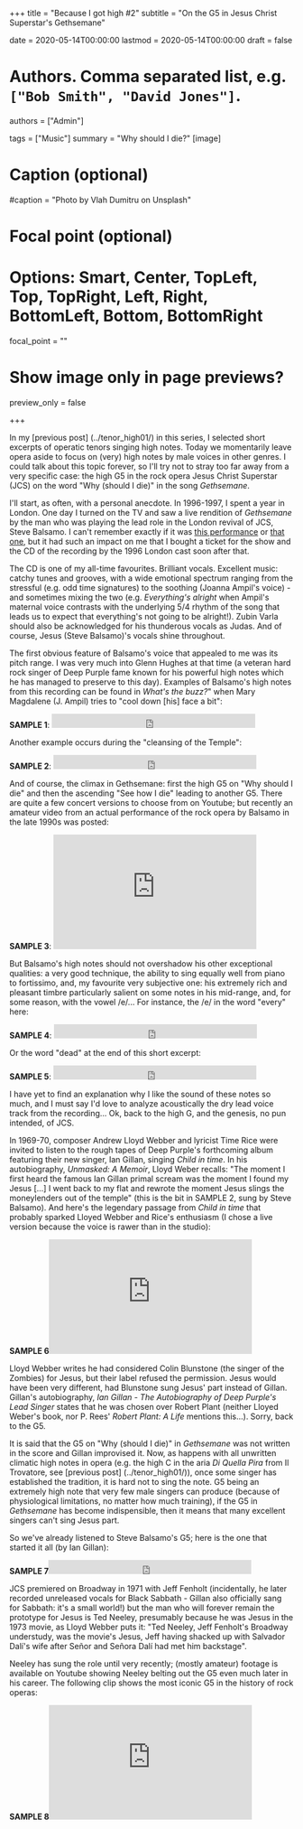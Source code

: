 +++
title = "Because I got high #2"
subtitle = "On the G5 in Jesus Christ Superstar's Gethsemane"

date = 2020-05-14T00:00:00
lastmod = 2020-05-14T00:00:00
draft = false

# Authors. Comma separated list, e.g. `["Bob Smith", "David Jones"]`.
authors = ["Admin"]

tags = ["Music"]
summary = "Why should I die?"
[image]
  # Caption (optional)
  #caption = "Photo by Vlah Dumitru on Unsplash"

  # Focal point (optional)
  # Options: Smart, Center, TopLeft, Top, TopRight, Left, Right, BottomLeft, Bottom, BottomRight
  focal_point = ""

  # Show image only in page previews?
  preview_only = false

+++



In my [previous post] (../tenor_high01/) in this series, I selected short excerpts of operatic tenors singing high notes. Today we momentarily leave opera aside to focus on (very) high notes by male voices in other genres. I could talk about this topic forever, so I'll try not to stray too far away from a very specific case: the high G5 in the rock opera Jesus Christ Superstar (JCS) on the word "Why (should I die)" in the song *Gethsemane*.

I'll start, as often, with a personal anecdote. In 1996-1997, I spent a year in London. One day I turned on the TV and saw a live rendition of *Gethsemane* by the man who was playing the lead role in the London revival of JCS, Steve Balsamo. I can't remember exactly if it was [this performance](https://www.youtube.com/watch?v=hmJuvPTdA1E) or [that one](https://www.youtube.com/watch?v=0DVENh7RmN8), but it had such an impact on me that I bought a ticket for the show and the CD of the recording by the 1996 London cast soon after that. 

The CD is one of my all-time favourites. Brilliant vocals. Excellent music: catchy tunes and grooves, with a wide emotional spectrum ranging from the stressful (e.g. odd time signatures) to the soothing (Joanna Ampil's voice) - and sometimes mixing the two (e.g. *Everything's alright* when Ampil's maternal voice contrasts with the underlying 5/4 rhythm of the song that leads us to expect that everything's not going to be alright!). Zubin Varla should also be acknowledged for his thunderous vocals as Judas. And of course, Jesus (Steve Balsamo)'s vocals shine throughout. 

The first obvious feature of Balsamo's voice that appealed to me was its pitch range. I was very much into Glenn Hughes at that time (a veteran hard rock singer of Deep Purple fame known for his powerful high notes which he has managed to preserve to this day). Examples of Balsamo's high notes from this recording can be found in *What's the buzz?*" when Mary Magdalene (J. Ampil) tries to "cool down [his] face a bit":

**SAMPLE 1**: <iframe width="361" height="25" src="https://www.youtube.com/embed/PJJp5ltr68I?start=89&end=100" frameborder="0" allow="accelerometer" allowfullscreen="false"></iframe>

Another example occurs during the "cleansing of the Temple":

**SAMPLE 2**: <iframe width="360" height="25" src="https://www.youtube.com/embed/4zBPXvy_Um4?start=111&end=133" frameborder="0" allow="accelerometer; autoplay; encrypted-media; gyroscope; picture-in-picture" allowfullscreen></iframe>

And of course, the climax in Gethsemane: first the high G5 on "Why should I die" and then the ascending "See how I die" leading to another G5. There are quite a few concert versions to choose from on Youtube; but recently an amateur video from an actual performance of the rock opera by Balsamo in the late 1990s was posted:

**SAMPLE 3**: <iframe width="360" height="203" src="https://www.youtube.com/embed/bKROVM9iT-k?start=447&end=534" frameborder="0" allow="accelerometer; autoplay; encrypted-media; gyroscope; picture-in-picture" allowfullscreen></iframe>

But Balsamo's high notes should not overshadow his other exceptional qualities: a very good technique, the ability to sing equally well from piano to fortissimo, and, my favourite very subjective one: his extremely rich and pleasant timbre particularly salient on some notes in his mid-range, and, for some reason, with the vowel /e/... For instance, the /e/ in the word "every" here:

**SAMPLE 4**: <iframe width="360" height="25" src="https://www.youtube.com/embed/e-VI4c35040?start=263&end=275" frameborder="0" allow="accelerometer; autoplay; encrypted-media; gyroscope; picture-in-picture" allowfullscreen></iframe>

Or the word "dead" at the end of this short excerpt:

**SAMPLE 5**: <iframe width="360" height="25" src="https://www.youtube.com/embed/isb_GRPts1Q?start=117&end=142" frameborder="0" allow="accelerometer; autoplay; encrypted-media; gyroscope; picture-in-picture" allowfullscreen></iframe>

I have yet to find an explanation why I like the sound of these notes so much, and I must say I'd love to analyze acoustically the dry lead voice track from the recording... Ok, back to the high G, and the genesis, no pun intended, of JCS.

In 1969-70, composer Andrew Lloyd Webber and lyricist Time Rice were invited to listen to the rough tapes of Deep Purple's forthcoming album featuring their new singer, Ian Gillan, singing *Child in time*. In his autobiography, *Unmasked: A Memoir*, Lloyd Weber recalls: "The moment I first heard the famous Ian Gillan primal scream was the moment I found my Jesus [...] I went back to my flat and rewrote the moment Jesus slings the moneylenders out of the temple" (this is the bit in SAMPLE 2, sung by Steve Balsamo). And here's the legendary passage from *Child in time* that probably sparked Lloyed Webber and Rice's enthusiasm (I chose a live version because the voice is rawer than in the studio):

**SAMPLE 6**<iframe width="360" height="203" src="https://www.youtube.com/embed/OorZcOzNcgE?start=145&end=200" frameborder="0" allow="accelerometer; autoplay; encrypted-media; gyroscope; picture-in-picture" allowfullscreen></iframe>

Lloyd Webber writes he had considered Colin Blunstone (the singer of the Zombies) for Jesus, but their label refused the permission. Jesus would have been very different, had Blunstone sung Jesus' part instead of Gillan. Gillan's autobiography, *Ian Gillan - The Autobiography of Deep Purple's Lead Singer* states that he was chosen over Robert Plant (neither Lloyed Weber's book, nor P. Rees' *Robert Plant: A Life* mentions this...). Sorry, back to the G5. 

It is said that the G5 on "Why (should I die)" in *Gethsemane* was not written in the score and Gillan improvised it. Now, as happens with all unwritten climatic high notes in opera (e.g. the high C in the aria *Di Quella Pira* from Il Trovatore, see [previous post] (../tenor_high01/)), once some singer has established the tradition, it is hard not to sing the note. G5 being an extremely high note that very few male singers can produce (because of physiological limitations, no matter how much training), if the G5 in *Gethsemane* has become indispensible, then it means that many excellent singers can't sing Jesus part. 

So we've already listened to Steve Balsamo's G5; here is the one that started it all (by Ian Gillan):

**SAMPLE 7**<iframe width="360" height="25" src="https://www.youtube.com/embed/gOjyGy1NR4Y?start=136&end=158" frameborder="0" allow="accelerometer; autoplay; encrypted-media; gyroscope; picture-in-picture" allowfullscreen></iframe>

JCS premiered on Broadway in 1971 with Jeff Fenholt (incidentally, he later recorded unreleased vocals for Black Sabbath - Gillan also officially sang for Sabbath: it's a small world!) but the man who will forever remain the prototype for Jesus is Ted Neeley,  presumably because he was Jesus in the 1973 movie, as Lloyd Webber puts it: "Ted Neeley, Jeff Fenholt's Broadway understudy, was the movie's Jesus, Jeff having shacked up with Salvador Dalí's wife after Señor and Señora Dalí had met him backstage". 

Neeley has sung the role until very recently; (mostly amateur) footage is available on Youtube showing Neeley belting out the G5 even much later in his career. The following clip shows the most iconic G5 in the history of rock operas:

**SAMPLE 8**<iframe width="360" height="203" src="https://www.youtube.com/embed/VyKDoivRdIo?start=175&end=192" frameborder="0" allow="accelerometer; autoplay; encrypted-media; gyroscope; picture-in-picture" allowfullscreen></iframe>







